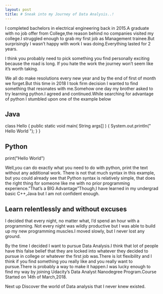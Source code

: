 ```yaml
---
layout: post
title: # Sneak into my Journey of Data Analysis..!
---
```




I completed bachelors in electrical engineering back in 2015.A graduate with no job offer from College,the reason behind no companies visited my college.I struggled enough to grab my first job as Management trainee.But surprisingly I wasn’t happy with work I was doing.Everything lasted for 2 years.

I think you probably need to pick something you find personally exciting because the road is long. If you hate the work the journey won’t seem like it’s worth taking.

We all do make resolutions every new year and by the end of first of month we forget.But this time in 2018 I took firm decision I  wanted to find something that resonates with me.Somehow one day my brother asked to try learning python.I agreed and continued.While searching for advantage of python I stumbled upon one of the example below

## Java
class Hello {
  public static void main( String args[] ) {
     System.out.println(" Hello World ");
  }
}


## Python
print("Hello World")

Well,you can do exactly what you need to do with python, print the text without any additional work. There is not that much syntax in this example, but you could already see that Python syntax is relatively simple, that does the right thing  for someone like me with no prior programming experience.”That’s a BIG Advantage”Though,I have learned in my undergrad basic C++,Java but I am not confident enough.

## Learn relentlessly and without excuses
I decided that every night, no matter what, I’d spend an hour with a programming. Not every night was wildly productive but I was able to  build up my new programming muscles.I moved slowly, but I never lost any ground.

By the time I decided I want to pursue Data Analysis.I think that lot of people have this false belief that they are locked into whatever they decided to pursue in college or whatever the first job was.There is lot flexibility and I think if you find something you really like and you really want to pursue.There is probably a way to make it happen.I was lucky enough to find my way by joining Udacity’s Data Analyst Nanodegree Program.Course Started on 14th of March,2018.

Next up Discover the world of Data analysis that I never knew existed.



